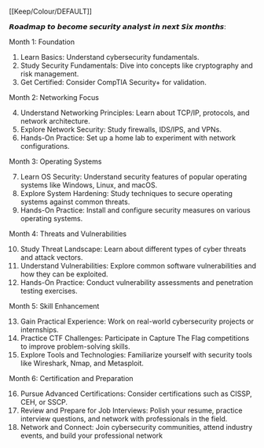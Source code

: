 [[Keep/Colour/DEFAULT]] 

𝙍𝙤𝙖𝙙𝙢𝙖𝙥 𝙩𝙤 𝙗𝙚𝙘𝙤𝙢𝙚 𝙨𝙚𝙘𝙪𝙧𝙞𝙩𝙮 𝙖𝙣𝙖𝙡𝙮𝙨𝙩 𝙞𝙣 𝙣𝙚𝙭𝙩 𝙎𝙞𝙭 𝙢𝙤𝙣𝙩𝙝𝙨:

Month 1: Foundation

1. Learn Basics: Understand cybersecurity fundamentals.
2. Study Security Fundamentals: Dive into concepts like cryptography and risk management.
3. Get Certified: Consider CompTIA Security+ for validation.

Month 2: Networking Focus

4. Understand Networking Principles: Learn about TCP/IP, protocols, and network architecture.
5. Explore Network Security: Study firewalls, IDS/IPS, and VPNs.
6. Hands-On Practice: Set up a home lab to experiment with network configurations.

Month 3: Operating Systems

7. Learn OS Security: Understand security features of popular operating systems like Windows, Linux, and macOS.
8. Explore System Hardening: Study techniques to secure operating systems against common threats.
9. Hands-On Practice: Install and configure security measures on various operating systems.

Month 4: Threats and Vulnerabilities

10. Study Threat Landscape: Learn about different types of cyber threats and attack vectors.
11. Understand Vulnerabilities: Explore common software vulnerabilities and how they can be exploited.
12. Hands-On Practice: Conduct vulnerability assessments and penetration testing exercises.

Month 5: Skill Enhancement

13. Gain Practical Experience: Work on real-world cybersecurity projects or internships.
14. Practice CTF Challenges: Participate in Capture The Flag competitions to improve problem-solving skills.
15. Explore Tools and Technologies: Familiarize yourself with security tools like Wireshark, Nmap, and Metasploit.

Month 6: Certification and Preparation

16. Pursue Advanced Certifications: Consider certifications such as CISSP, CEH, or SSCP.
17. Review and Prepare for Job Interviews: Polish your resume, practice interview questions, and network with professionals in the field.
18. Network and Connect: Join cybersecurity communities, attend industry events, and build your professional network
